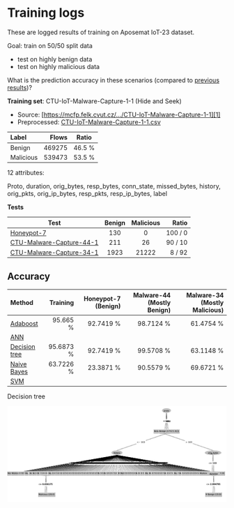 # Training logs

These are logged results of training on Aposemat IoT-23 dataset.

Goal: train on 50/50 split data

- test on highly benign data
- test on highly malicious data

What is the prediction accuracy in these scenarios (compared to [previous results](../2-24/readme.md))?
 
**Training set**: CTU-IoT-Malware-Capture-1-1 (Hide and Seek)

- Source: [https://mcfp.felk.cvut.cz/.../CTU-IoT-Malware-Capture-1-1][1]
- Preprocessed: [CTU-IoT-Malware-Capture-1-1.csv][2]

| Label     | Flows   | Ratio   |
| :-------- | ------: | :-----: |
| Benign    | 469275  |  46.5 % |
| Malicious | 539473  |  53.5 % |

12 attributes:

Proto, duration, orig_bytes, resp_bytes, conn_state, missed_bytes, history, orig_pkts, orig_ip_bytes, resp_pkts, 
resp_ip_bytes, label

**Tests**

| Test                          | Benign    | Malicious | Ratio   | 
| ----------------------------- | :-------: | :-------: | ------: |
| [Honeypot-7][4]               | 130       | 0         | 100 / 0 |
| [CTU-Malware-Capture-44-1][3] | 211       | 26        | 90 / 10 |
| [CTU-Malware-Capture-34-1][5] | 1923      | 21222     | 8 / 92  |

## Accuracy

| Method              |  Training | Honeypot-7 (Benign) | Malware-44 (Mostly Benign) | Malware-34 (Mostly Malicious) |
|:--------------------|----------:|--------------------:|---------------------------:|------------------------------:|
| [Adaboost][AB]      |  95.665 % |           92.7419 % |                  98.7124 % |                     61.4754 % |
| [ANN][AN]           |           |                     |                            |                               |
| [Decision tree][DT] | 95.6873 % |           92.7419 % |                  99.5708 % |                     63.1148 % |
| [Naive Bayes][NB]   | 63.7226 % |           23.3871 % |                  90.5579 % |                     69.6721 % |
| [SVM][SV]           |           |                     |                            |                               |  


Decision tree

![img](tree-viz.jpeg)


[1]: https://mcfp.felk.cvut.cz/publicDatasets/IoT-23-Dataset/IndividualScenarios/CTU-IoT-Malware-Capture-1-1
[2]: https://github.com/iotcad/module-2/blob/44967f3e6aa6288a4eb806face3bf21686f89851/data/CTU-IoT-Malware-Capture-1-1.csv
[3]: https://github.com/iotcad/sensor-data/blob/611d9ff5e768c74fc8a5f7ea2ef52a974b85eeae/iot-23/CTU-Malware-Capture-44-1-labeled.csv
[4]: https://github.com/iotcad/sensor-data/blob/611d9ff5e768c74fc8a5f7ea2ef52a974b85eeae/iot-23/CTU-Honeypot-Capture-7-1-labeled.csv
[5]: https://github.com/iotcad/sensor-data/blob/0412e9b52bed951f7a1283e2b08ea52f78cc90ba/iot-23/12-attr/CTU-Malware-Capture-34-1-labeled.csv
[NB]: bayes
[DT]: tree
[SV]: svm
[AN]: ann
[AB]: adaboost
